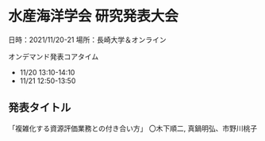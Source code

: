 # 水産海洋学会 研究発表大会

日時：2021/11/20-21
場所：長崎大学＆オンライン

オンデマンド発表コアタイム
 - 11/20 13:10-14:10
 - 11/21 12:50-13:50

## 発表タイトル
「複雑化する資源評価業務との付き合い方」
〇木下順二, 真鍋明弘、市野川桃子
